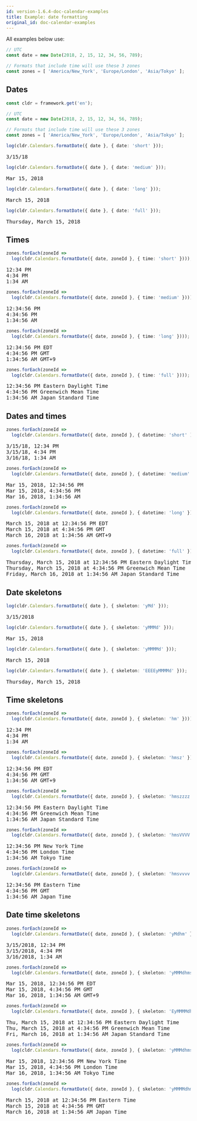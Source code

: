 ```yaml
---
id: version-1.6.4-doc-calendar-examples
title: Example: date formatting
original_id: doc-calendar-examples
---
```


All examples below use:

```typescript
// UTC
const date = new Date(2018, 2, 15, 12, 34, 56, 789);

// Formats that include time will use these 3 zones
const zones = [ 'America/New_York', 'Europe/London', 'Asia/Tokyo' ];
```

## Dates

```typescript
const cldr = framework.get('en');

// UTC
const date = new Date(2018, 2, 15, 12, 34, 56, 789);

// Formats that include time will use these 3 zones
const zones = [ 'America/New_York', 'Europe/London', 'Asia/Tokyo' ];
```

```typescript
log(cldr.Calendars.formatDate({ date }, { date: 'short' }));
```
<pre class="output">
3/15/18
</pre>

```typescript
log(cldr.Calendars.formatDate({ date }, { date: 'medium' }));
```
<pre class="output">
Mar 15, 2018
</pre>

```typescript
log(cldr.Calendars.formatDate({ date }, { date: 'long' }));
```
<pre class="output">
March 15, 2018
</pre>

```typescript
log(cldr.Calendars.formatDate({ date }, { date: 'full' }));
```
<pre class="output">
Thursday, March 15, 2018
</pre>

## Times


```typescript
zones.forEach(zoneId =>
  log(cldr.Calendars.formatDate({ date, zoneId }, { time: 'short' })));
```
<pre class="output">
12:34 PM
4:34 PM
1:34 AM
</pre>

```typescript
zones.forEach(zoneId =>
  log(cldr.Calendars.formatDate({ date, zoneId }, { time: 'medium' })));
```
<pre class="output">
12:34:56 PM
4:34:56 PM
1:34:56 AM
</pre>

```typescript
zones.forEach(zoneId =>
  log(cldr.Calendars.formatDate({ date, zoneId }, { time: 'long' })));
```
<pre class="output">
12:34:56 PM EDT
4:34:56 PM GMT
1:34:56 AM GMT+9
</pre>

```typescript
zones.forEach(zoneId =>
  log(cldr.Calendars.formatDate({ date, zoneId }, { time: 'full' })));
```
<pre class="output">
12:34:56 PM Eastern Daylight Time
4:34:56 PM Greenwich Mean Time
1:34:56 AM Japan Standard Time
</pre>

## Dates and times


```typescript
zones.forEach(zoneId =>
  log(cldr.Calendars.formatDate({ date, zoneId }, { datetime: 'short' )}));
```
<pre class="output">
3/15/18, 12:34 PM
3/15/18, 4:34 PM
3/16/18, 1:34 AM
</pre>

```typescript
zones.forEach(zoneId =>
  log(cldr.Calendars.formatDate({ date, zoneId }, { datetime: 'medium' })));
```
<pre class="output">
Mar 15, 2018, 12:34:56 PM
Mar 15, 2018, 4:34:56 PM
Mar 16, 2018, 1:34:56 AM
</pre>

```typescript
zones.forEach(zoneId =>
  log(cldr.Calendars.formatDate({ date, zoneId }, { datetime: 'long' })));
```
<pre class="output">
March 15, 2018 at 12:34:56 PM EDT
March 15, 2018 at 4:34:56 PM GMT
March 16, 2018 at 1:34:56 AM GMT+9
</pre>

```typescript
zones.forEach(zoneId =>
  log(cldr.Calendars.formatDate({ date, zoneId }, { datetime: 'full' })));
```
<pre class="output">
Thursday, March 15, 2018 at 12:34:56 PM Eastern Daylight Time
Thursday, March 15, 2018 at 4:34:56 PM Greenwich Mean Time
Friday, March 16, 2018 at 1:34:56 AM Japan Standard Time
</pre>

## Date skeletons


```typescript
log(cldr.Calendars.formatDate({ date }, { skeleton: 'yMd' }));
```
<pre class="output">
3/15/2018
</pre>

```typescript
log(cldr.Calendars.formatDate({ date }, { skeleton: 'yMMMd' }));
```
<pre class="output">
Mar 15, 2018
</pre>

```typescript
log(cldr.Calendars.formatDate({ date }, { skeleton: 'yMMMMd' }));
```
<pre class="output">
March 15, 2018
</pre>

```typescript
log(cldr.Calendars.formatDate({ date }, { skeleton: 'EEEEyMMMMd' }));
```
<pre class="output">
Thursday, March 15, 2018
</pre>

## Time skeletons


```typescript
zones.forEach(zoneId =>
  log(cldr.Calendars.formatDate({ date, zoneId }, { skeleton: 'hm' })));
```
<pre class="output">
12:34 PM
4:34 PM
1:34 AM
</pre>

```typescript
zones.forEach(zoneId =>
  log(cldr.Calendars.formatDate({ date, zoneId }, { skeleton: 'hmsz' })));
```
<pre class="output">
12:34:56 PM EDT
4:34:56 PM GMT
1:34:56 AM GMT+9
</pre>

```typescript
zones.forEach(zoneId =>
  log(cldr.Calendars.formatDate({ date, zoneId }, { skeleton: 'hmszzzz' })));
```
<pre class="output">
12:34:56 PM Eastern Daylight Time
4:34:56 PM Greenwich Mean Time
1:34:56 AM Japan Standard Time
</pre>

```typescript
zones.forEach(zoneId =>
  log(cldr.Calendars.formatDate({ date, zoneId }, { skeleton: 'hmsVVVV' })));
```
<pre class="output">
12:34:56 PM New York Time
4:34:56 PM London Time
1:34:56 AM Tokyo Time
</pre>

```typescript
zones.forEach(zoneId =>
  log(cldr.Calendars.formatDate({ date, zoneId }, { skeleton: 'hmsvvvv' })));
```
<pre class="output">
12:34:56 PM Eastern Time
4:34:56 PM GMT
1:34:56 AM Japan Time
</pre>

## Date time skeletons


```typescript
zones.forEach(zoneId =>
  log(cldr.Calendars.formatDate({ date, zoneId }, { skeleton: 'yMdhm' })));
```
<pre class="output">
3/15/2018, 12:34 PM
3/15/2018, 4:34 PM
3/16/2018, 1:34 AM
</pre>

```typescript
zones.forEach(zoneId =>
  log(cldr.Calendars.formatDate({ date, zoneId }, { skeleton: 'yMMMdhmsz' })));
```
<pre class="output">
Mar 15, 2018, 12:34:56 PM EDT
Mar 15, 2018, 4:34:56 PM GMT
Mar 16, 2018, 1:34:56 AM GMT+9
</pre>

```typescript
zones.forEach(zoneId =>
  log(cldr.Calendars.formatDate({ date, zoneId }, { skeleton: 'EyMMMMdhmszzzz' })));
```
<pre class="output">
Thu, March 15, 2018 at 12:34:56 PM Eastern Daylight Time
Thu, March 15, 2018 at 4:34:56 PM Greenwich Mean Time
Fri, March 16, 2018 at 1:34:56 AM Japan Standard Time
</pre>

```typescript
zones.forEach(zoneId =>
  log(cldr.Calendars.formatDate({ date, zoneId }, { skeleton: 'yMMMdhmsVVVV' })));
```
<pre class="output">
Mar 15, 2018, 12:34:56 PM New York Time
Mar 15, 2018, 4:34:56 PM London Time
Mar 16, 2018, 1:34:56 AM Tokyo Time
</pre>

```typescript
zones.forEach(zoneId =>
  log(cldr.Calendars.formatDate({ date, zoneId }, { skeleton: 'yMMMMdhmsvvvv' })));
```
<pre class="output">
March 15, 2018 at 12:34:56 PM Eastern Time
March 15, 2018 at 4:34:56 PM GMT
March 16, 2018 at 1:34:56 AM Japan Time
</pre>

